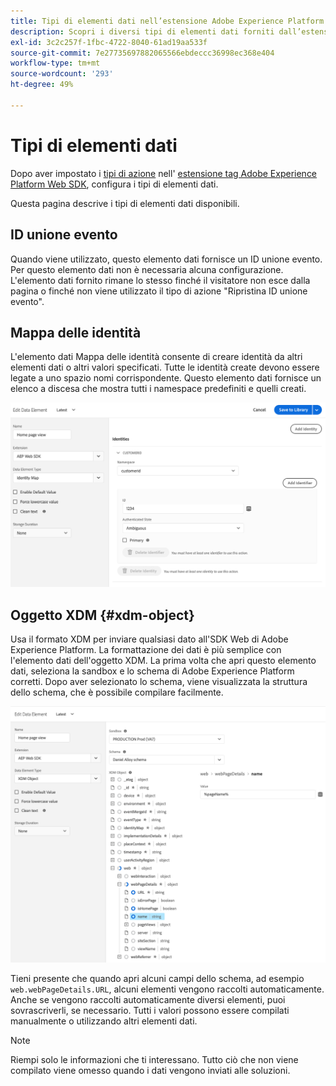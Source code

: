 ```yaml
---
title: Tipi di elementi dati nell’estensione Adobe Experience Platform Web SDK
description: Scopri i diversi tipi di elementi dati forniti dall’estensione tag Adobe Experience Platform Web SDK.
exl-id: 3c2c257f-1fbc-4722-8040-61ad19aa533f
source-git-commit: 7e27735697882065566ebdeccc36998ec368e404
workflow-type: tm+mt
source-wordcount: '293'
ht-degree: 49%

---
```


# Tipi di elementi dati

Dopo aver impostato i [tipi di azione](action-types.md) nell&#39; [estensione tag Adobe Experience Platform Web SDK](web-sdk-extension-configuration.md), configura i tipi di elementi dati.

Questa pagina descrive i tipi di elementi dati disponibili.

## ID unione evento

Quando viene utilizzato, questo elemento dati fornisce un ID unione evento. Per questo elemento dati non è necessaria alcuna configurazione. L&#39;elemento dati fornito rimane lo stesso finché il visitatore non esce dalla pagina o finché non viene utilizzato il tipo di azione &quot;Ripristina ID unione evento&quot;.

## Mappa delle identità

L&#39;elemento dati Mappa delle identità consente di creare identità da altri elementi dati o altri valori specificati. Tutte le identità create devono essere legate a uno spazio nomi corrispondente. Questo elemento dati fornisce un elenco a discesa che mostra tutti i namespace predefiniti e quelli creati.

![](./assets/identity-map-data-element.png)

## Oggetto XDM {#xdm-object}

Usa il formato XDM per inviare qualsiasi dato all&#39;SDK Web di Adobe Experience Platform. La formattazione dei dati è più semplice con l&#39;elemento dati dell&#39;oggetto XDM. La prima volta che apri questo elemento dati, seleziona la sandbox e lo schema di Adobe Experience Platform corretti. Dopo aver selezionato lo schema, viene visualizzata la struttura dello schema, che è possibile compilare facilmente.

![](./assets/XDM-object.png)

Tieni presente che quando apri alcuni campi dello schema, ad esempio `web.webPageDetails.URL`, alcuni elementi vengono raccolti automaticamente. Anche se vengono raccolti automaticamente diversi elementi, puoi sovrascriverli, se necessario. Tutti i valori possono essere compilati manualmente o utilizzando altri elementi dati.

>[!NOTE]
>
>Riempi solo le informazioni che ti interessano. Tutto ciò che non viene compilato viene omesso quando i dati vengono inviati alle soluzioni.
